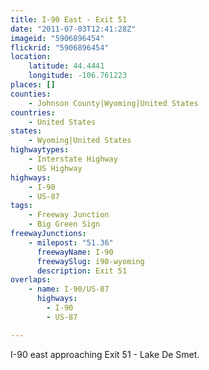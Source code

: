 ```yaml
---
title: I-90 East - Exit 51
date: "2011-07-03T12:41:28Z"
imageid: "5906896454"
flickrid: "5906896454"
location:
    latitude: 44.4441
    longitude: -106.761223
places: []
counties:
    - Johnson County|Wyoming|United States
countries:
    - United States
states:
    - Wyoming|United States
highwaytypes:
    - Interstate Highway
    - US Highway
highways:
    - I-90
    - US-87
tags:
    - Freeway Junction
    - Big Green Sign
freewayJunctions:
    - milepost: "51.36"
      freewayName: I-90
      freewaySlug: i90-wyoming
      description: Exit 51
overlaps:
    - name: I-90/US-87
      highways:
        - I-90
        - US-87

---
```

I-90 east approaching Exit 51 - Lake De Smet.